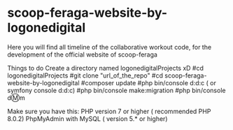 # scoop-feraga-website-by-logonedigital
Here you will find all timeline of the collaborative workout code, for the development of the official website of scoop-feraga

Things to do
Create a directory named logonedigitalProjects xD
#cd logonedigitalProjects
#git clone "url_of_the_repo"
#cd scoop-feraga-website-by-logonedigital
#composer update
#php bin/console d:d:c ( or symfony console d:d:c) 
#php bin/console make:migration
#php bin/console d:m:m

Make sure you have this:
PHP version 7 or higher ( recommended PHP 8.0.2)
PhpMyAdmin with MySQL ( version 5.* or higher)

